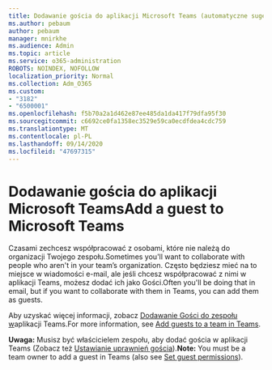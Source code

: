 ```yaml
---
title: Dodawanie gościa do aplikacji Microsoft Teams (automatyczne sugerowanie)
ms.author: pebaum
author: pebaum
manager: mnirkhe
ms.audience: Admin
ms.topic: article
ms.service: o365-administration
ROBOTS: NOINDEX, NOFOLLOW
localization_priority: Normal
ms.collection: Adm_O365
ms.custom:
- "3182"
- "6500001"
ms.openlocfilehash: f5b70a2a1d462e87ee485da1da417f79dfa95f30
ms.sourcegitcommit: c6692ce0fa1358ec3529e59ca0ecdfdea4cdc759
ms.translationtype: MT
ms.contentlocale: pl-PL
ms.lasthandoff: 09/14/2020
ms.locfileid: "47697315"
---
```

# <a name="add-a-guest-to-microsoft-teams"></a><span data-ttu-id="9f894-102">Dodawanie gościa do aplikacji Microsoft Teams</span><span class="sxs-lookup"><span data-stu-id="9f894-102">Add a guest to Microsoft Teams</span></span>

<span data-ttu-id="9f894-103">Czasami zechcesz współpracować z osobami, które nie należą do organizacji Twojego zespołu.</span><span class="sxs-lookup"><span data-stu-id="9f894-103">Sometimes you'll want to collaborate with people who aren't in your team’s organization.</span></span> <span data-ttu-id="9f894-104">Często będziesz mieć na to miejsce w wiadomości e-mail, ale jeśli chcesz współpracować z nimi w aplikacji Teams, możesz dodać ich jako Gości.</span><span class="sxs-lookup"><span data-stu-id="9f894-104">Often you'll be doing that in email, but if you want to collaborate with them in Teams, you can add them as guests.</span></span>

<span data-ttu-id="9f894-105">Aby uzyskać więcej informacji, zobacz [Dodawanie Gości do zespołu w](https://support.office.com/article/add-guests-to-a-team-in-teams-fccb4fa6-f864-4508-bdde-256e7384a14f#ID0EAABAAA=Desktop)aplikacji Teams.</span><span class="sxs-lookup"><span data-stu-id="9f894-105">For more information, see [Add guests to a team in Teams](https://support.office.com/article/add-guests-to-a-team-in-teams-fccb4fa6-f864-4508-bdde-256e7384a14f#ID0EAABAAA=Desktop).</span></span>

<span data-ttu-id="9f894-106">**Uwaga:** Musisz być właścicielem zespołu, aby dodać gościa w aplikacji Teams (Zobacz też [Ustawianie uprawnień gościa](https://support.office.com/article/set-guest-permissions-for-channels-in-teams-4756c468-2746-4bfd-a582-736d55fcc169)).</span><span class="sxs-lookup"><span data-stu-id="9f894-106">**Note:** You must be a team owner to add a guest in Teams (also see [Set guest permissions](https://support.office.com/article/set-guest-permissions-for-channels-in-teams-4756c468-2746-4bfd-a582-736d55fcc169)).</span></span>